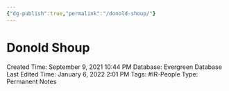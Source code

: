 ```yaml
---
{"dg-publish":true,"permalink":"/donold-shoup/"}
---
```


# Donold Shoup

Created Time: September 9, 2021 10:44 PM
Database: Evergreen Database
Last Edited Time: January 6, 2022 2:01 PM
Tags: #IR-People
Type: Permanent Notes